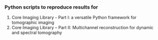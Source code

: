 ### Python scripts to reproduce results for
  1. Core Imaging Library - Part I: a versatile Python framework for tomographic imaging
  2. Core Imaging Library – Part II: Multichannel reconstruction for dynamic and spectral tomography
